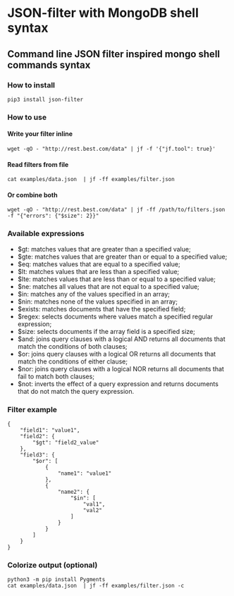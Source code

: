 # JSON-filter with MongoDB shell syntax

## Command line JSON filter inspired mongo shell commands syntax

### How to install

    pip3 install json-filter

### How to use

#### Write your filter inline

    wget -qO - "http://rest.best.com/data" | jf -f '{"jf.tool": true}'

#### Read filters from file

    cat examples/data.json  | jf -ff examples/filter.json

#### Or combine both

    wget -qO - "http://rest.best.com/data" | jf -ff /path/to/filters.json -f "{"errors": {"$size": 2}}"

### Available expressions

- $gt: matches values that are greater than a specified value;
- $gte: matches values that are greater than or equal to a specified value;
- $eq: matches values that are equal to a specified value;
- $lt: matches values that are less than a specified value;
- $lte: matches values that are less than or equal to a specified value;
- $ne: matches all values that are not equal to a specified value;
- $in: matches any of the values specified in an array;
- $nin: matches none of the values specified in an array;
- $exists: matches documents that have the specified field;
- $regex: selects documents where values match a specified regular expression;
- $size: selects documents if the array field is a specified size;
- $and: joins query clauses with a logical AND returns all documents that match the conditions of both clauses;
- $or: joins query clauses with a logical OR returns all documents that match the conditions of either clause;
- $nor: joins query clauses with a logical NOR returns all documents that fail to match both clauses; 
- $not: inverts the effect of a query expression and returns documents that do not match the query expression.

### Filter example 

    {
        "field1": "value1",
        "field2": {
            "$gt": "field2_value"
        },
        "field3": {
            "$or": [
                {
                    "name1": "value1"
                },
                {
                    "name2": {
                        "$in": [
                            "val1",
                            "val2"
                        ]
                    }
                }
            ]
        }
    }

### Colorize output (optional)

    python3 -m pip install Pygments
    cat examples/data.json  | jf -ff examples/filter.json -c
